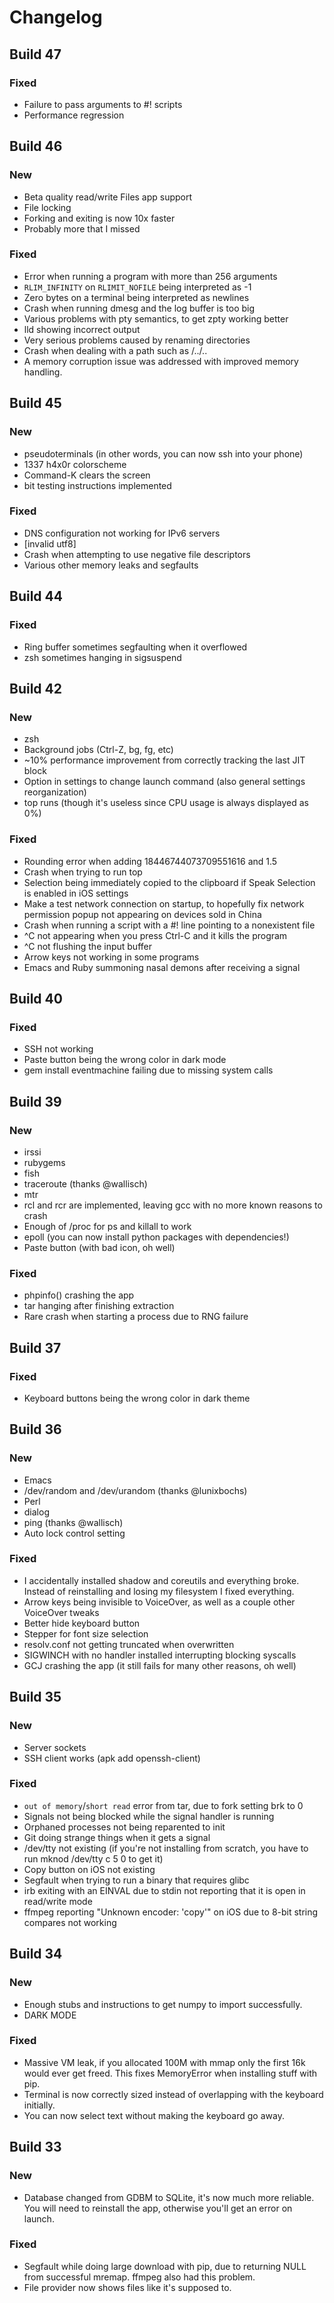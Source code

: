 # Changelog

## Build 47
### Fixed
- Failure to pass arguments to #! scripts
- Performance regression

## Build 46
### New
- Beta quality read/write Files app support
- File locking
- Forking and exiting is now 10x faster
- Probably more that I missed
### Fixed
- Error when running a program with more than 256 arguments
- `RLIM_INFINITY` on `RLIMIT_NOFILE` being interpreted as -1
- Zero bytes on a terminal being interpreted as newlines
- Crash when running dmesg and the log buffer is too big
- Various problems with pty semantics, to get zpty working better
- lld showing incorrect output
- Very serious problems caused by renaming directories
- Crash when dealing with a path such as /../..
- A memory corruption issue was addressed with improved memory handling.

## Build 45
### New
- pseudoterminals (in other words, you can now ssh into your phone)
- 1337 h4x0r colorscheme
- Command-K clears the screen
- bit testing instructions implemented
### Fixed
- DNS configuration not working for IPv6 servers
- [invalid utf8]
- Crash when attempting to use negative file descriptors
- Various other memory leaks and segfaults

## Build 44
### Fixed
- Ring buffer sometimes segfaulting when it overflowed
- zsh sometimes hanging in sigsuspend

## Build 42
### New
- zsh
- Background jobs (Ctrl-Z, bg, fg, etc)
- ~10% performance improvement from correctly tracking the last JIT block
- Option in settings to change launch command (also general settings reorganization)
- top runs (though it's useless since CPU usage is always displayed as 0%)
### Fixed
- Rounding error when adding 18446744073709551616 and 1.5
- Crash when trying to run top
- Selection being immediately copied to the clipboard if Speak Selection is enabled in iOS settings
- Make a test network connection on startup, to hopefully fix network permission popup not appearing on devices sold in China
- Crash when running a script with a #! line pointing to a nonexistent file
- ^C not appearing when you press Ctrl-C and it kills the program
- ^C not flushing the input buffer
- Arrow keys not working in some programs
- Emacs and Ruby summoning nasal demons after receiving a signal

## Build 40
### Fixed
- SSH not working
- Paste button being the wrong color in dark mode
- gem install eventmachine failing due to missing system calls

## Build 39
### New
- irssi
- rubygems
- fish
- traceroute (thanks @wallisch)
- mtr
- rcl and rcr are implemented, leaving gcc with no more known reasons to crash
- Enough of /proc for ps and killall to work
- epoll (you can now install python packages with dependencies!)
- Paste button (with bad icon, oh well)
### Fixed
- phpinfo() crashing the app
- tar hanging after finishing extraction
- Rare crash when starting a process due to RNG failure

## Build 37
### Fixed
- Keyboard buttons being the wrong color in dark theme

## Build 36
### New
- Emacs
- /dev/random and /dev/urandom (thanks @lunixbochs)
- Perl
- dialog
- ping (thanks @wallisch)
- Auto lock control setting
### Fixed
- I accidentally installed shadow and coreutils and everything broke. Instead of reinstalling and losing my filesystem I fixed everything.
- Arrow keys being invisible to VoiceOver, as well as a couple other VoiceOver tweaks
- Better hide keyboard button
- Stepper for font size selection
- resolv.conf not getting truncated when overwritten
- SIGWINCH with no handler installed interrupting blocking syscalls
- GCJ crashing the app (it still fails for many other reasons, oh well)

## Build 35
### New
- Server sockets
- SSH client works (apk add openssh-client)
### Fixed
- `out of memory`/`short read` error from tar, due to fork setting brk to 0
- Signals not being blocked while the signal handler is running
- Orphaned processes not being reparented to init
- Git doing strange things when it gets a signal
- /dev/tty not existing (if you're not installing from scratch, you have to run mknod /dev/tty c 5 0 to get it)
- Copy button on iOS not existing
- Segfault when trying to run a binary that requires glibc
- irb exiting with an EINVAL due to stdin not reporting that it is open in read/write mode
- ffmpeg reporting "Unknown encoder: 'copy'" on iOS due to 8-bit string compares not working

## Build 34
### New
- Enough stubs and instructions to get numpy to import successfully.
- DARK MODE
### Fixed
- Massive VM leak, if you allocated 100M with mmap only the first 16k would ever get freed. This fixes MemoryError when installing stuff with pip.
- Terminal is now correctly sized instead of overlapping with the keyboard initially.
- You can now select text without making the keyboard go away.

## Build 33
### New
- Database changed from GDBM to SQLite, it's now much more reliable. You will need to reinstall the app, otherwise you'll get an error on launch.
### Fixed
- Segfault while doing large download with pip, due to returning NULL from successful mremap. ffmpeg also had this problem.
- File provider now shows files like it's supposed to.
